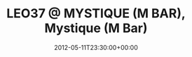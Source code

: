 ---
templateKey: event
guid: 08970fc5-6eab-11ea-99c5-002590d1d1b0
date: 2012-05-11T23:30:00+00:00
eventTime: '11:30pm'
title: 'LEO37 @ MYSTIQUE (M BAR), Mystique (M Bar)'
artist: 'LEO37 @ MYSTIQUE (M BAR)'
city: Taipei
venue: Mystique (M Bar)
group: LEO37
---